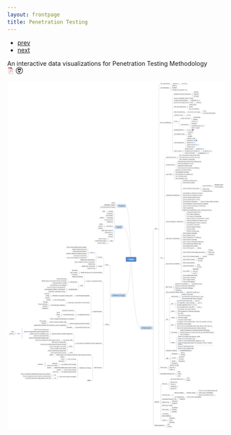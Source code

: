 ```yaml
---
layout: frontpage
title: Penetration Testing
---
```


<div class="navbar">
  <div class="navbar-inner">
      <ul class="nav">
          <li><a href="isletc6_fig4.html">prev</a></li>
          <li><a href="tian2016_fig4.html">next</a></li>
      </ul>
  </div>
</div>

An interactive data visualizations for Penetration Testing Methodology <br/>
[![pdf](../icons16/pdf-icon.png)](https://soon.pdf)
[![GitHub](../icons16/github-icon.png)](https://github.com/dynamicparallax)

[![R/qtlcharts example](../../assets/bigpublpics/iplotCorr.png)](http://soon/iplotCorr.html)
